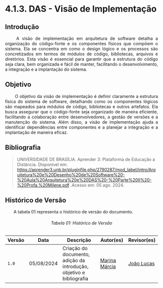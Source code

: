 # **4.1.3. DAS - Visão de Implementação**

## **Introdução**

<p align="justify">
&emsp;&emsp; A visão de implementação em arquitetura de software detalha a organização do código-fonte e os componentes físicos que compõem o sistema. Ela se concentra em como o design lógico e os processos são concretizados em termos de módulos de código, bibliotecas, arquivos e diretórios. Esta visão é essencial para garantir que a estrutura do código seja clara, bem organizada e fácil de manter, facilitando o desenvolvimento, a integração e a implantação do sistema.
</p> 

## **Objetivo**

<p align="justify">
&emsp;&emsp; O objetivo da visão de implementação é definir claramente a estrutura física do sistema de software, detalhando como os componentes lógicos são mapeados para módulos de código, bibliotecas e outros artefatos. Ela busca assegurar que o código-fonte seja organizado de maneira eficiente, facilitando a colaboração entre desenvolvedores, a gestão de versões e a manutenção do sistema. Além disso, a visão de implementação ajuda a identificar dependências entre componentes e a planejar a integração e a implantação de maneira eficaz.
</p>


## **Bibliografia**

> UNIVERSIDADE DE BRASÍLIA. Aprender 3: Plataforma de Educação a Distância. Disponível em:
https://aprender3.unb.br/pluginfile.php/2790287/mod_label/intro/Arquitetura%20e%20Desenho%20de%20Software%20-%20Aula%20Arquitetura%20e%20DAS%20-%20Parte%20II%20-%20Profa.%20Milene.pdf .Acesso em: 05 ago. 2024.

## **Histórico de Versão**
<p align="justify">
&emsp;&emsp;A tabela 01 representa o histórico de versão do documento.
</p>

<h6 align="center">Tabela 01: Histórico de Versão</h6>
<div align="center">

| Versão | Data       | Descrição            | Autor(es)                                           | Revisor(es) |
| ------ | ---------- | -------------------- | --------------------------------------------------- | ----------- |
| `1.0`  | 05/08/2024 | Criação do documento, adição da introdução, objetivo e bibliografia | [Marina Márcia](https://github.com/The-Boss-Nina)    | [João Lucas](https://github.com/Jlmsousa)
